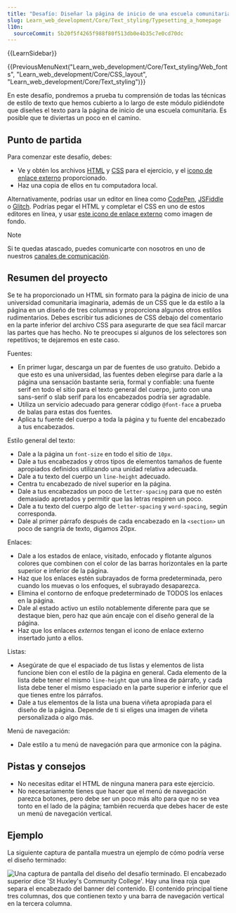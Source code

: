 ```yaml
---
title: "Desafío: Diseñar la página de inicio de una escuela comunitaria"
slug: Learn_web_development/Core/Text_styling/Typesetting_a_homepage
l10n:
  sourceCommit: 5b20f5f4265f988f80f513db0e4b35c7e0cd70dc
---
```


{{LearnSidebar}}

{{PreviousMenuNext("Learn_web_development/Core/Text_styling/Web_fonts", "Learn_web_development/Core/CSS_layout", "Learn_web_development/Core/Text_styling")}}

En este desafío, pondremos a prueba tu comprensión de todas las técnicas de estilo de texto que hemos cubierto a lo largo de este módulo pidiéndote que diseñes el texto para la página de inicio de una escuela comunitaria. Es posible que te diviertas un poco en el camino.

## Punto de partida

Para comenzar este desafío, debes:

- Ve y obtén los archivos [HTML](https://github.com/mdn/learning-area/blob/main/css/styling-text/typesetting-a-homepage-start/index.html) y [CSS](https://github.com/mdn/learning-area/blob/main/css/styling-text/typesetting-a-homepage-start/style.css) para el ejercicio, y el [icono de enlace externo](https://github.com/mdn/learning-area/blob/main/css/styling-text/typesetting-a-homepage-start/external-link-52.png) proporcionado.
- Haz una copia de ellos en tu computadora local.

Alternativamente, podrías usar un editor en línea como [CodePen](https://codepen.io/), [JSFiddle](https://jsfiddle.net/) o [Glitch](https://glitch.com/).
Podrías pegar el HTML y completar el CSS en uno de estos editores en línea, y usar [este icono de enlace externo](https://mdn.github.io/learning-area/css/styling-text/typesetting-a-homepage-start/external-link-52.png) como imagen de fondo.

> [!NOTE]
> Si te quedas atascado, puedes comunicarte con nosotros en uno de nuestros [canales de comunicación](/es/docs/MDN/Community/Communication_channels).

## Resumen del proyecto

Se te ha proporcionado un HTML sin formato para la página de inicio de una universidad comunitaria imaginaria, además de un CSS que le da estilo a la página en un diseño de tres columnas y proporciona algunos otros estilos rudimentarios. Debes escribir tus adiciones de CSS debajo del comentario en la parte inferior del archivo CSS para asegurarte de que sea fácil marcar las partes que has hecho. No te preocupes si algunos de los selectores son repetitivos; te dejaremos en este caso.

Fuentes:

- En primer lugar, descarga un par de fuentes de uso gratuito. Debido a que esto es una universidad, las fuentes deben elegirse para darle a la página una sensación bastante seria, formal y confiable: una fuente serif en todo el sitio para el texto general del cuerpo, junto con una sans-serif o slab serif para los encabezados podría ser agradable.
- Utiliza un servicio adecuado para generar código `@font-face` a prueba de balas para estas dos fuentes.
- Aplica tu fuente del cuerpo a toda la página y tu fuente del encabezado a tus encabezados.

Estilo general del texto:

- Dale a la página un `font-size` en todo el sitio de `10px`.
- Dale a tus encabezados y otros tipos de elementos tamaños de fuente apropiados definidos utilizando una unidad relativa adecuada.
- Dale a tu texto del cuerpo un `line-height` adecuado.
- Centra tu encabezado de nivel superior en la página.
- Dale a tus encabezados un poco de `letter-spacing` para que no estén demasiado apretados y permitir que las letras respiren un poco.
- Dale a tu texto del cuerpo algo de `letter-spacing` y `word-spacing`, según corresponda.
- Dale al primer párrafo después de cada encabezado en la `<section>` un poco de sangría de texto, digamos 20px.

Enlaces:

- Dale a los estados de enlace, visitado, enfocado y flotante algunos colores que combinen con el color de las barras horizontales en la parte superior e inferior de la página.
- Haz que los enlaces estén subrayados de forma predeterminada, pero cuando los muevas o los enfoques, el subrayado desaparezca.
- Elimina el contorno de enfoque predeterminado de TODOS los enlaces en la página.
- Dale al estado activo un estilo notablemente diferente para que se destaque bien, pero haz que aún encaje con el diseño general de la página.
- Haz que los enlaces _externos_ tengan el icono de enlace externo insertado junto a ellos.

Listas:

- Asegúrate de que el espaciado de tus listas y elementos de lista funcione bien con el estilo de la página en general. Cada elemento de la lista debe tener el mismo `line-height` que una línea de párrafo, y cada lista debe tener el mismo espaciado en la parte superior e inferior que el que tienes entre los párrafos.
- Dale a tus elementos de la lista una buena viñeta apropiada para el diseño de la página. Depende de ti si eliges una imagen de viñeta personalizada o algo más.

Menú de navegación:

- Dale estilo a tu menú de navegación para que armonice con la página.

## Pistas y consejos

- No necesitas editar el HTML de ninguna manera para este ejercicio.
- No necesariamente tienes que hacer que el menú de navegación parezca botones, pero debe ser un poco más alto para que no se vea tonto en el lado de la página; también recuerda que debes hacer de este un menú de navegación vertical.

## Ejemplo

La siguiente captura de pantalla muestra un ejemplo de cómo podría verse el diseño terminado:

![Una captura de pantalla del diseño del desafío terminado. El encabezado superior dice 'St Huxley's Community College'. Hay una línea roja que separa el encabezado del banner del contenido. El contenido principal tiene tres columnas, dos que contienen texto y una barra de navegación vertical en la tercera columna.](example2.png)
